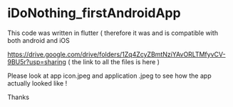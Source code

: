 # iDoNothing_firstAndroidApp
This code was written in flutter ( therefore it was and is compatible with both android and iOS

https://drive.google.com/drive/folders/1Zq4ZcyZBmtNziYAvORLTMfyvCV-9BU5r?usp=sharing ( the link to all the files is here )

Please look at app icon.jpeg and application .jpeg to see how the app actually looked like !

Thanks

  

